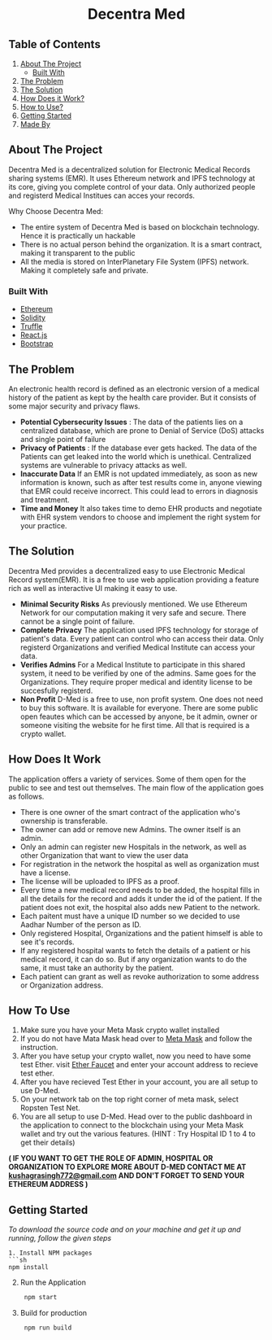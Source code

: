 <!-- PROJECT NAME -->
<div align="center">
  <h1 align="center">Decentra Med</h1>
  <p align="center">
  <!--
    <a href="https://kushagrasingh772.github.io/DecentraMed/">View Demo</a>
    -->
  </p>
</div>

<!-- TABLE OF CONTENTS -->
  <h2 >Table of Contents</h2>
  <ol>
    <li>
      <a href="#about-the-project">About The Project</a>
      <ul>
        <li><a href="#built-with">Built With</a></li>
      </ul>
    </li>
    <li>
      <a href="#the-problem">The Problem</a>
    </li>
    <li>
        <a href="#the-solution">The Solution</a>
    </li>
    <li>
        <a href="#how-it-work">How Does it Work?</a>
    </li>
    <li>
        <a href="#how-to-use">How to Use?</a>
    </li>
    <li>
        <a href="#getting-started">Getting Started</a>
    </li>
    <li>
        <a href="#made-by">Made By</a>
    </li>
  </ol>

<!-- ABOUT THE PROJECT -->
<a id="about-the-project"></a>

## About The Project

Decentra Med is a decentralized solution for Electronic Medical Records sharing systems (EMR). It uses Ethereum network and IPFS technology at its core, giving you complete control of your data. Only authorized people and registerd Medical Institues can acces your records.

Why Choose Decentra Med:

- The entire system of Decentra Med is based on blockchain technology. Hence it is practically un hackable
- There is no actual person behind the organization. It is a smart contract, making it transparent to the public
- All the media is stored on InterPlanetary File System (IPFS) network. Making it completely safe and private.

<a id="built-with"></a>
### Built With
- [Ethereum](https://ethereum.org/en/)
- [Solidity](https://soliditylang.org/)
- [Truffle](https://trufflesuite.com/)
- [React.js](https://reactjs.org/)
- [Bootstrap](https://getbootstrap.com)

<!-- THE PROBLEM -->
<a id="the-problem"></a>

## The Problem
An electronic health record is defined as an electronic version of a medical history of the patient as kept by the health care provider. But it consists of some major security and privacy flaws.

- **Potential Cybersecurity Issues** :
  The data of the patients lies on a centralized database, which are prone to Denial of Service (DoS) attacks and single point of failure
- **Privacy of Patients** :
  If the database ever gets hacked. The data of the Patients can get leaked into the world which is unethical. Centralized systems are vulnerable to privacy attacks as well.
- **Inaccurate Data**
  If an EMR is not updated immediately, as soon as new information is known, such as after test results come in, anyone viewing that EMR could receive incorrect. This could lead to errors in diagnosis and treatment.
- **Time and Money**
It also takes time to demo EHR products and negotiate with EHR system vendors to choose and implement the right system for your practice.


<!-- THE SOLUTION -->
<a id="the-solution"></a>

## The Solution
Decentra Med provides a decentralized easy to use Electronic Medical Record system(EMR). It is a free to use web application providing a feature rich as well as interactive UI making it easy to use.

- **Minimal Security Risks**
As previously mentioned. We use Ethereum Network for our computation making it very safe and secure. There cannot be a single point of failure.
- **Complete Privacy**
The application used IPFS technology for storage of patient's data. Every patient can control who can access their data. Only registerd Organizations and verified Medical Institute can access your data.
- **Verifies Admins**
For a Medical Institute to participate in this shared system, it need to be verified by one of the admins. Same goes for the Organizations. They require proper medical and identity license to be succesfully registerd.
- **Non Profit**
D-Med is a free to use, non profit system. One does not need to buy this software. It is available for everyone. There are some public open feautes which can be accessed by anyone, be it admin, owner or someone visiting the website for he first time. All that is required is a crypto wallet.

<!-- HOW DOES IT WORK -->
<a id="how-it-work"></a>

## How Does It Work
The application offers a variety of services. Some of them open for the public to see and test out themselves. The main flow of the application goes as follows.
- There is one owner of the smart contract of the application who's ownership is transferable.
- The owner can add or remove new Admins. The owner itself is an admin.
- Only an admin can register new Hospitals in the network, as well as other Organization that want to view the user data
-  For registration in the network the hospital as well as organization must have a license.
-  The license will be uploaded to IPFS as a proof.
-  Every time a new medical record needs to be added, the hospital fills in all the details for the record and adds it under the id of the patient. If the patient does not exit, the hospital also adds new Patient to the network.
-  Each paitent must have a unique ID number so we decided to use Aadhar Number of the person as ID.
-  Only registered Hospital, Organizations and the patient himself is able to see it's records.
-  If any registered hospital wants to fetch the details of a patient or his medical record, it can do so. But if any organization wants to do the same, it must take an authority by the patient. 
-  Each patient can grant as well as revoke authorization to some address or Organization address.  

<!-- HOW TO USE -->
<a id="how-to-use"></a>

## How To Use
1. Make sure you have your Meta Mask crypto wallet installed
2. If you do not have Mata Mask head over to [Meta Mask](https://metamask.io/) and follow the instruction.
3. After you have setup your crypto wallet, now you need to have some test Ether. visit [Ether Faucet](https://faucet.ropsten.be/) and enter your account address to recieve test ether.
4. After you have recieved Test Ether in your account, you are all setup to use D-Med.
5. On your network tab on the top right corner of meta mask, select Ropsten Test Net.
6. You are all setup to use D-Med. Head over to the public dashboard in the application to connect to the blockchain using your Meta Mask wallet and try out the various features.
(HINT : Try Hospital ID 1 to 4 to get their details)

**( IF YOU WANT TO GET THE ROLE OF ADMIN, HOSPITAL OR ORGANIZATION TO EXPLORE MORE ABOUT D-MED CONTACT ME AT kushagrasingh772@gmail.com AND DON'T FORGET TO SEND YOUR ETHEREUM ADDRESS )** 
<!-- GETTING STARTED -->
<a id="getting-started"></a>

## Getting Started

_To download the source code and on your machine and get it up and running, follow the given steps_


   ```
1. Install NPM packages
   ```sh
   npm install
   ```
2. Run the Application 
   ```sh
    npm start
   ```
3. Build for production
   ```sh
    npm run build
   ```

<!-- MADE BY -->
<a id="made-by"></a>


<!--
## Made By
<table>
  <tbody><tr>
    <td align="center"><a href="https://github.com/ghazala16"><img src="https://avatars.githubusercontent.com/u/129306652?s=400&u=79a9231c0392d92632695b07d6e776bdb8b4f1e0&v=4" width="100px;"><br><sub><b>Kushagra Singh</b></sub></a><br/></a></td>
    </td>
  </tbody></tr>
</table>
-->
